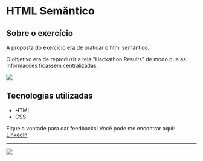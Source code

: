 # HTML Semântico

## Sobre o exercício
A proposta do exercício era de praticar o html semântico. 

O objetivo era de reproduzir a tela "Hackathon Results" de modo que as informações ficassem centralizadas.

![](https://user-images.githubusercontent.com/17756190/156687548-19502f31-8da4-4c4b-9405-ea93d3ec4093.png)

## Tecnologias utilizadas
 - HTML
 - CSS

Fique a vontade para dar feedbacks! Você pode me encontrar aqui: [LinkedIn](https://linkedin.com/in/caealmeida)

---

![](https://user-images.githubusercontent.com/17756190/156683783-0ead3804-402c-48dc-a55c-03347ac3e37c.gif)


